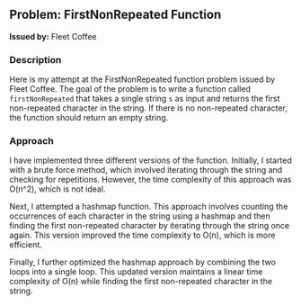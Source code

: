 ## Problem: FirstNonRepeated Function
**Issued by:** Fleet Coffee

### Description
Here is my attempt at the FirstNonRepeated function problem issued by Fleet Coffee. The goal of the problem is to write a function called `firstNonRepeated` that takes a single string `s` as input and returns the first non-repeated character in the string. If there is no non-repeated character, the function should return an empty string.

### Approach
I have implemented three different versions of the function. Initially, I started with a brute force method, which involved iterating through the string and checking for repetitions. However, the time complexity of this approach was O(n^2), which is not ideal.

Next, I attempted a hashmap function. This approach involves counting the occurrences of each character in the string using a hashmap and then finding the first non-repeated character by iterating through the string once again. This version improved the time complexity to O(n), which is more efficient.

Finally, I further optimized the hashmap approach by combining the two loops into a single loop. This updated version maintains a linear time complexity of O(n) while finding the first non-repeated character in the string.

